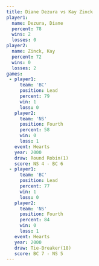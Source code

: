 ```yaml
---
title: Diane Dezura vs Kay Zinck
player1:             
  name: Dezura, Diane
  percent: 78        
  wins: 2            
  losses: 0          
player2:             
  name: Zinck, Kay   
  percent: 72        
  wins: 0            
  losses: 2          
games:
 - player1:        
     team: 'BC'    
     position: Lead
     percent: 79   
     win: 1        
     loss: 0       
   player2:          
     team: 'NS'      
     position: Fourth
     percent: 58     
     win: 0          
     loss: 1         
   event: Hearts       
   year: 2000          
   draw: Round Robin(1)
   score: NS 4 - BC 6  
 - player1:        
     team: 'BC'    
     position: Lead
     percent: 77   
     win: 1        
     loss: 0       
   player2:          
     team: 'NS'      
     position: Fourth
     percent: 84     
     win: 0          
     loss: 1         
   event: Hearts        
   year: 2000           
   draw: Tie-Breaker(18)
   score: BC 7 - NS 5   
---
```

